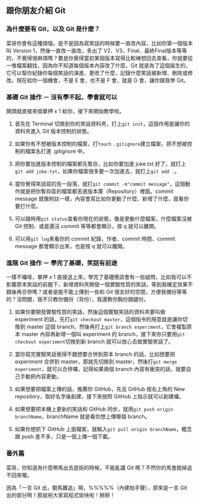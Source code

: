 ## 跟你朋友介紹 Git

### 為什麼要有 Git，以及 Git 是什麼？
菜哥你會有這種煩惱，是不是因為寫笑話的時候要一直改內容，比如你第一個版本叫 Version 1，然後一直改一直改，多出了 V2、V3、Final、最終Final版本等等的，不覺得很麻煩嗎？要是你覺得當初某個版本寫得比較棒想回去查看，你就要從一堆檔案翻找，因為你不知道每個版本內容改了什麼，Git 就是為了這個誕生的，它可以幫你紀錄你每個笑話的演進、更改了什麼，記錄什麼笑話被新增、刪除或修改。現在給你一個機會，不是 E 會，也不是 F 會，就是 G 會，讓你跟我學 Git。

### 基礎 Git 操作 － 沒有學不起，學會就可以
開頭就直接來個單押 x 1 給你，接下來開始教學啦。

1. 首先在 Terminal 切換到你的笑話資料夾，打上```git init```，這個作用是讓你的資料夾進入 Git 版本控制的狀態。

2. 如果你有不想被版本控制的檔案，打```touch .gitignore```建立檔案，把不想被控制的檔案名打進 .gitignore 中。

3. 把你要加進版本控制的檔案都先暫存，比如你要加進 joke.txt 好了，就打上```git add joke.txt```，如果你檔案很多要一次加進去，就打上```git add .```。

4. 當你覺得笑話寫的告一段落，就打```git commit -m"commit message"```，這個動作就是把你暫存區的檔案都丟進版本庫（Repository）裡面。commit message 就像附註一樣，內容會寫比如你更動了什麼、新增了什麼，就看你要打什麼。

5. 可以隨時用```git status```查看你現在的狀態，像是更動什麼檔案，什麼檔案沒被 Git 控制、或是還沒 commit 等等都會顯示，按 q 就可以離開。

6. 可以用```git log```來看你的 commit 紀錄，作者、commit 時間、commit message 都會顯示出來，也是按 q 就可以離開。

### 進階 Git 操作 － 學完了基礎，笑話有前途

一樣不囉嗦，單押 x 1 直接送上來，學完了基礎應該會有一些疑問，比如我可以不影響原本笑話的前題下，新增資料夾開發一個實驗性質的笑話，等到我確定效果不錯後再合併嗎？或者是能不能上傳到一些和 Git 很友好的空間，方便我備份等等的？沒問題，我不只教你備份（背份），我還教你胸份跟腿份。

1. 如果你要開發實驗性質的笑話，然後這個實驗笑話的資料夾要叫做 experiment 的話，先打```git checkout master```，這個指令的用意就是讓你切換到 master 這個 branch，然後再打上```git branch experiment```，它會複製原本 master 內容再新增一個叫 experiment 的 branch，接下來你只要用```git checkout experiment```切換到新 branch 就可以放心去做實驗笑話了。

2. 當你寫完實驗笑話覺得不錯想要合併到原本 branch 的話，比如想要把 experiment 合併到 master，那就先切換到 master，然後打```git merge experiment```，就可以合併囉，記得如果兩個 branch 內容有衝突的話，就要自己手動把內容更動。

3. 如果想要把檔案上傳的話，推薦你 GitHub，先去 GitHub 按右上角的 New repository，取好名字後創建，接下來按照 GitHub 上指示就可以創建囉。

4. 如果想要把本機上更新的笑話和 GitHub 同步，就用```git push origin branchName```，branchName 就是看你想上傳哪個 branch。

5. 如果你想抓下 GitHub 上面檔案，就輸入```git pull origin branchName```，概念跟 push 差不多，只是一個上傳一個下載。

### 番外篇

菜哥，你知道為什麼帶馬出去逛街的時候，不能亂講 Git 嗎？不然你的馬會跑掉追不回來喔。

因為「一言 Git 出，駟馬難追」啊，%%%%%（內建拍手聲），原來是一言 Git 出的部分啊！那就祝大家寫程式愉快啦！掰掰！